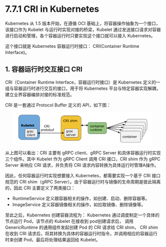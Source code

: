 # 7.7.1 CRI in Kubernetes

Kubernetes 从 1.5 版本开始，在遵循 OCI 基础上，将容器操作抽象为一个接口，该接口作为 Kubelet 与运行时实现对接的桥梁，Kubelet 通过发送接口请求对容器进行启动和管理，各个容器运行时只要实现这个接口就可以接入 Kubernetes。

这个接口就是 Kubernetes 容器运行时接口： CRI(Container Runtime Interface)。

## 1. 容器运行时交互接口 CRI 

CRI（Container Runtime Interface，容器运行时接口）是 Kubernetes 定义的一组与容器运行时进行交互的接口，用于将 Kubernetes 平台与特定容器实现解耦，建立业界容器编排对接的标准规范。

CRI 是一套通过 Protocol Buffer 定义的 API，如下图：

<div  align="center">
	<img src="../assets/cri-arc.png" width = "450"  align=center />
</div>

从上图可以看出：CRI 主要有 gRPC client、gRPC Server 和具体容器运行时实现三个组件。其中 Kubelet 作为 gRPC Client 调用 CRI 接口，CRI shim 作为 gRPC Server 来响应 CRI 请求，并负责将 CRI 请求内容转换为具体运行时管理A操作。


因此，任何容器运行时实现想要接入 Kubernetes，都需要实现一个基于 CRI 接口规范的 CRI shim（gRPC Server）。由于容器运行时与镜像的生命周期是彼此隔离的，因此 CRI 主要定义了两类接口：

- RuntimeService 定义跟容器相关的操作，如创建、启动、删除容器等。
- ImageService 定义容器镜像相关的操作，如拉取镜像、删除镜像等。

至此之后，Kubernetes 创建容器流程为： Kubernetes 通过调度制定一个具体的节点运行 Pod，该节点的 Kubelet 在接收到 pod创建请求后， 调用 GenericRuntime 的通用组件发起创建 Pod 的 CRI 请求给 CRI shim， CRI shim 在收到 CRI 请求后，将其转换为具体的容器运行时指令，并调用相应的容器运行时来创建 Pod，最后将处理结果返回给 Kubelet。




